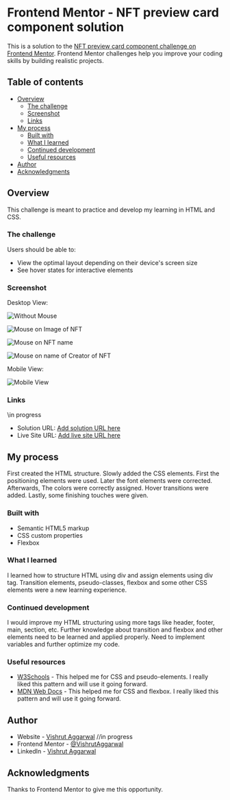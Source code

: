 # Frontend Mentor - NFT preview card component solution

This is a solution to the [NFT preview card component challenge on Frontend Mentor](https://www.frontendmentor.io/challenges/nft-preview-card-component-SbdUL_w0U). Frontend Mentor challenges help you improve your coding skills by building realistic projects. 

## Table of contents

- [Overview](#overview)
  - [The challenge](#the-challenge)
  - [Screenshot](#screenshot)
  - [Links](#links)
- [My process](#my-process)
  - [Built with](#built-with)
  - [What I learned](#what-i-learned)
  - [Continued development](#continued-development)
  - [Useful resources](#useful-resources)
- [Author](#author)
- [Acknowledgments](#acknowledgments)


## Overview

This challenge is meant to practice and develop my learning in HTML and CSS.

### The challenge

Users should be able to:

- View the optimal layout depending on their device's screen size
- See hover states for interactive elements

### Screenshot

Desktop View:

![Without Mouse](./screenshots/no-mouse.png)

![Mouse on Image of NFT](./screenshots/mouseonimage.png)

![Mouse on NFT name](./screenshots/mouseonnftname.png)

![Mouse on name of Creator of NFT](./screenshots/mouseoncreatorname.png)

Mobile View:

![Mobile View](./screenshots/mobileview.jpg)

### Links

\\in progress
- Solution URL: [Add solution URL here](https://github.com/VishrutAggarwal/nft-preview-card-component)
- Live Site URL: [Add live site URL here](https://vishrutaggarwal.github.io/nft-preview-card-component/)

## My process

First created the HTML structure.
Slowly added the CSS elements.
First the positioning elements were used.
Later the font elements were corrected.
Afterwards, The colors were correctly assigned.
Hover transitions were added.
Lastly, some finishing touches were given.

### Built with

- Semantic HTML5 markup
- CSS custom properties
- Flexbox

### What I learned

I learned how to structure HTML using div and assign elements using div tag.
Transition elements, pseudo-classes, flexbox and some other CSS elements were a new learning experience.

### Continued development

I would improve my HTML structuring using more tags like header, footer, main, section, etc.
Further knowledge about transition and flexbox and other elements need to be learned and applied properly.
Need to implement variables and further optimize my code.

### Useful resources

- [W3Schools](https://www.w3schools.com/css/) - This helped me for CSS and pseudo-elements. I really liked this pattern and will use it going forward.
- [MDN Web Docs](https://developer.mozilla.org/en-US/docs/Web/CSS) - This helped me for CSS and flexbox. I really liked this pattern and will use it going forward.

## Author

- Website - [Vishrut Aggarwal](https://www.your-site.com) //in progress
- Frontend Mentor - [@VishrutAggarwal](https://www.frontendmentor.io/profile/VishrutAggarwal)
- LinkedIn - [Vishrut Aggarwal](https://www.linkedin.com/in/vishrut-aggarwal/)

## Acknowledgments

Thanks to Frontend Mentor to give me this opportunity.